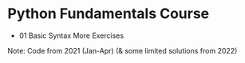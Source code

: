 # Python Fundamentals Course
- 01 Basic Syntax More Exercises

Note: Code from 2021 (Jan-Apr) (& some limited solutions from 2022)
